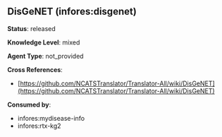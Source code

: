 [//]: # (DO NOT MANUALLY EDIT THIS FILE. IT IS GENERATED FROM A TEMPLATE.)

## DisGeNET (infores:disgenet)

**Status**: released
  
**Knowledge Level**: mixed
  
**Agent Type**: not_provided



**Cross References**:

- [https://github.com/NCATSTranslator/Translator-All/wiki/DisGeNET](https://github.com/NCATSTranslator/Translator-All/wiki/DisGeNET)


**Consumed by**:

- infores:mydisease-info
- infores:rtx-kg2